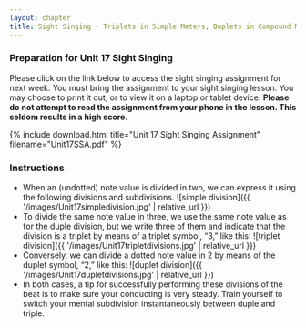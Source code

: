 ```yaml
---
layout: chapter
title: Sight Singing - Triplets in Simple Meters; Duplets in Compound Meters
---
```


### Preparation for Unit 17 Sight Singing

Please click on the link below to access the sight singing assignment for next week. You must bring the assignment to your sight singing lesson. You may choose to print it out, or to view it on a laptop or tablet device. **Please do not attempt to read the assignment from your phone in the lesson. This seldom results in a high score.**

{% include download.html title="Unit 17 Sight Singing Assignment" filename="Unit17SSA.pdf" %}

### Instructions

- When an (undotted) note value is divided in two, we can express it using the following divisions and subdivisions.
![simple division]({{ '/images/Unit17simpledivision.jpg' | relative_url }})
- To divide the same note value in three, we use the same note value as for the duple division, but we write three of them and indicate that the division is a triplet by means of a triplet symbol, “3,” like this:
![triplet division]({{ '/images/Unit17tripletdivisions.jpg' | relative_url }})
- Conversely, we can divide a dotted note value in 2 by means of the duplet symbol, “2,” like this:
![duplet division]({{ '/images/Unit17dupletdivisions.jpg' | relative_url }})
- In both cases, a tip for successfully performing these divisions of the beat is to make sure your conducting is very steady. Train yourself to switch your mental subdivision instantaneously between duple and triple.